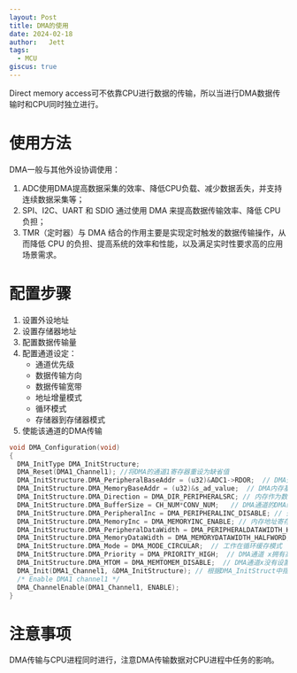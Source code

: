 ```yaml
---
layout: Post
title: DMA的使用
date: 2024-02-18
author:   Jett 
tags: 
  - MCU
giscus: true  
---
```

<!-- toc -->

Direct memory access可不依靠CPU进行数据的传输，所以当进行DMA数据传输时和CPU同时独立进行。  
# 使用方法
DMA一般与其他外设协调使用：  
1. ADC使用DMA提高数据采集的效率、降低CPU负载、减少数据丢失，并支持连续数据采集等；  
2. SPI、I2C、UART 和 SDIO 通过使用 DMA 来提高数据传输效率、降低 CPU 负担；
3. TMR（定时器）与 DMA 结合的作用主要是实现定时触发的数据传输操作，从而降低 CPU 的负担、提高系统的效率和性能，以及满足实时性要求高的应用场景需求。  
# 配置步骤
1. 设置外设地址  
2. 设置存储器地址  
3. 配置数据传输量  
4. 配置通道设定：   
	- 通道优先级  
	- 数据传输方向  
	- 数据传输宽带
	- 地址增量模式  
	- 循环模式  
	- 存储器到存储器模式  
5. 使能该通道的DMA传输  
```C
void DMA_Configuration(void)
{
  DMA_InitType DMA_InitStructure;
  DMA_Reset(DMA1_Channel1); //将DMA的通道1寄存器重设为缺省值
  DMA_InitStructure.DMA_PeripheralBaseAddr = (u32)&ADC1->RDOR;  // DMA外设ADC基地址
  DMA_InitStructure.DMA_MemoryBaseAddr = (u32)&s_ad_value;  // DMA内存基地址
  DMA_InitStructure.DMA_Direction = DMA_DIR_PERIPHERALSRC; // 内存作为数据传输的目的地
  DMA_InitStructure.DMA_BufferSize = CH_NUM*CONV_NUM;   // DMA通道的DMA缓存的大小
  DMA_InitStructure.DMA_PeripheralInc = DMA_PERIPHERALINC_DISABLE; // 外设地址寄存器不变
  DMA_InitStructure.DMA_MemoryInc = DMA_MEMORYINC_ENABLE; // 内存地址寄存器递增
  DMA_InitStructure.DMA_PeripheralDataWidth = DMA_PERIPHERALDATAWIDTH_HALFWORD; // 数据宽度为16位
  DMA_InitStructure.DMA_MemoryDataWidth = DMA_MEMORYDATAWIDTH_HALFWORD;         // 数据宽度为16位
  DMA_InitStructure.DMA_Mode = DMA_MODE_CIRCULAR;  // 工作在循环缓存模式
  DMA_InitStructure.DMA_Priority = DMA_PRIORITY_HIGH;  // DMA通道 x拥有高优先级
  DMA_InitStructure.DMA_MTOM = DMA_MEMTOMEM_DISABLE;  // DMA通道x没有设置为内存到内存传输
  DMA_Init(DMA1_Channel1, &DMA_InitStructure); // 根据DMA_InitStruct中指定的参数初始化DMA的通道
  /* Enable DMA1 channel1 */
  DMA_ChannelEnable(DMA1_Channel1, ENABLE);
}
```
# 注意事项  
DMA传输与CPU进程同时进行，注意DMA传输数据对CPU进程中任务的影响。
